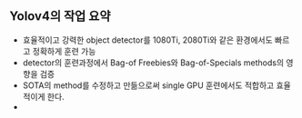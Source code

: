 ## Yolov4의 작업 요약
- 효율적이고 강력한 object detector를 1080Ti, 2080Ti와 같은 환경에서도 빠르고 정확하게 훈련 가능
- detector의 훈련과정에서 Bag-of Freebies와 Bag-of-Specials methods의 영향을 검증
- SOTA의 method를 수정하고 만듦으로써 single GPU 훈련에서도 적합하고 효율적이게 한다.
- 
